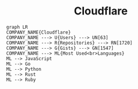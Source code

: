 <h1 align="center">Cloudflare</h1>

```mermaid
graph LR
COMPANY_NAME{Cloudflare}
COMPANY_NAME ---> U{Users} ---> UN[63]
COMPANY_NAME ---> R{Repositories} ---> RN[1720]
COMPANY_NAME ---> G{Gists} ---> GN[1547]
COMPANY_NAME ---> ML{Most Used<br>Languages}
ML --> JavaScript
ML --> Go
ML --> Python
ML --> Rust
ML --> Ruby
```
